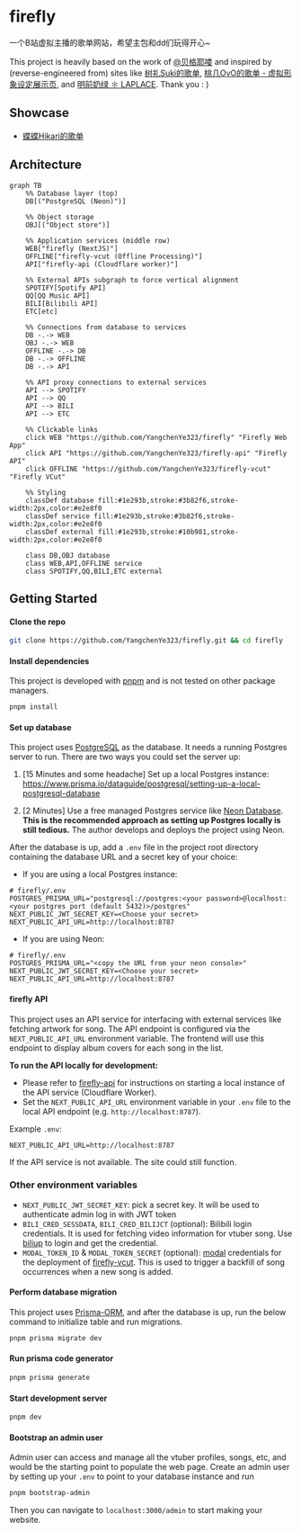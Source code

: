# firefly

一个B站虚拟主播的歌单网站，希望主包和dd们玩得开心~

This project is heavily based on the work of [@贝格耶喽](https://github.com/BigYellowhcy) and inspired by (reverse-engineered from) sites like [树礼Suki的歌单](https://shulisuki.top/), [桃几OvO的歌单 - 虚拟形象设定展示页](https://www.taojiovo.com/), and [明前奶绿 ✽ LAPLACE](https://laplace.live/). Thank you : )

## Showcase

- [蝶蝶Hikari的歌单](https://www.diehikari.top/)

## Architecture

```mermaid
graph TB
    %% Database layer (top)
    DB[("PostgreSQL (Neon)")]

    %% Object storage
    OBJ[("Object store")]
    
    %% Application services (middle row)
    WEB["firefly (NextJS)"]
    OFFLINE["firefly-vcut (Offline Processing)"]
    API["firefly-api (Cloudflare worker)"]
    
    %% External APIs subgraph to force vertical alignment
    SPOTIFY[Spotify API]
    QQ[QQ Music API]
    BILI[Bilibili API]
    ETC[etc]
    
    %% Connections from database to services
    DB -.-> WEB
    OBJ -.-> WEB
    OFFLINE -.-> DB 
    DB -.-> OFFLINE
    DB -.-> API
    
    %% API proxy connections to external services
    API --> SPOTIFY
    API --> QQ
    API --> BILI
    API --> ETC
    
    %% Clickable links
    click WEB "https://github.com/YangchenYe323/firefly" "Firefly Web App"
    click API "https://github.com/YangchenYe323/firefly-api" "Firefly API"
    click OFFLINE "https://github.com/YangchenYe323/firefly-vcut" "Firefly VCut"
    
    %% Styling
    classDef database fill:#1e293b,stroke:#3b82f6,stroke-width:2px,color:#e2e8f0
    classDef service fill:#1e293b,stroke:#3b82f6,stroke-width:2px,color:#e2e8f0
    classDef external fill:#1e293b,stroke:#10b981,stroke-width:2px,color:#e2e8f0
    
    class DB,OBJ database
    class WEB,API,OFFLINE service
    class SPOTIFY,QQ,BILI,ETC external
```

## Getting Started

#### Clone the repo

```bash
git clone https://github.com/YangchenYe323/firefly.git && cd firefly
```

#### Install dependencies

This project is developed with [pnpm](https://pnpm.io/) and is not tested on other package managers.

```bash
pnpm install
```

#### Set up database

This project uses [PostgreSQL](https://www.postgresql.org/) as the database. It needs a running Postgres server to run. There are two ways you could set the server up:

1. [15 Minutes and some headache] Set up a local Postgres instance: https://www.prisma.io/dataguide/postgresql/setting-up-a-local-postgresql-database

2. [2 Minutes] Use a free managed Postgres service like [Neon Database](https://neon.tech/). **This is the recommended approach as setting up Postgres locally is still tedious.** The author develops and deploys the project using Neon.

After the database is up, add a `.env` file in the project root directory containing the database URL and a secret key of your choice:

- If you are using a local Postgres instance:
```
# firefly/.env
POSTGRES_PRISMA_URL="postgresql://postgres:<your password>@localhost:<your postgres port (default 5432)>/postgres"
NEXT_PUBLIC_JWT_SECRET_KEY=<Choose your secret>
NEXT_PUBLIC_API_URL=http://localhost:8787
```
- If you are using Neon:
```
# firefly/.env
POSTGRES_PRISMA_URL="<copy the URL from your neon console>"
NEXT_PUBLIC_JWT_SECRET_KEY=<Choose your secret>
NEXT_PUBLIC_API_URL=http://localhost:8787
```

#### firefly API

This project uses an API service for interfacing with external services like fetching artwork for song. The API endpoint is configured via the `NEXT_PUBLIC_API_URL` environment variable. The frontend will use this endpoint to display album covers for each song in the list.

**To run the API locally for development:**

- Please refer to [firefly-api](https://github.com/YangchenYe323/firefly-api) for instructions on starting a local instance of the API service (Cloudflare Worker).
- Set the `NEXT_PUBLIC_API_URL` environment variable in your `.env` file to the local API endpoint (e.g. `http://localhost:8787`).

Example `.env`:
```
NEXT_PUBLIC_API_URL=http://localhost:8787
```

If the API service is not available. The site could still function.

### Other environment variables

- `NEXT_PUBLIC_JWT_SECRET_KEY`: pick a secret key. It will be used to authenticate admin log in with JWT token
- `BILI_CRED_SESSDATA`, `BILI_CRED_BILIJCT` (optional): Bilibili login credentials. It is used for fetching video information for vtuber song. Use [biliup](https://github.com/biliup/biliup-rs) to login and get the credential.
- `MODAL_TOKEN_ID` & `MODAL_TOKEN_SECRET` (optional): [modal](https://modal.com/) credentials for the deployment of [firefly-vcut](https://github.com/YangchenYe323/firefly-vcut). This is used to trigger a backfill of song occurrences when a new song is added.

#### Perform database migration

This project uses [Prisma-ORM](https://www.prisma.io/), and after the database is up, run the below command to initialize table and run migrations.

```Bash
pnpm prisma migrate dev
```

#### Run prisma code generator

```Bash
pnpm prisma generate
```

#### Start development server
```Bash
pnpm dev
```

#### Bootstrap an admin user

Admin user can access and manage all the vtuber profiles, songs, etc, and would be the starting point to populate the web page. Create an admin user by setting up your `.env` to point to your database instance and run

```Bash
pnpm bootstrap-admin
```

Then you can navigate to `localhost:3000/admin` to start making your website.

